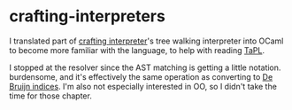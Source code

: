 # crafting-interpreters

I translated part of [crafting interpreter][ci]'s tree walking interpreter
into OCaml to become more familiar with the language, to help with reading
[TaPL].

I stopped at the resolver since the AST matching is getting a little notation.
burdensome, and it's effectively the same operation as converting to [De
Bruijn indices][db]. I'm also not especially interested in OO, so I didn't
take the time for those chapter.

[db]: https://en.wikipedia.org/wiki/De_Bruijn_index
[ci]: http://craftinginterpreters.com
[TaPL]: https://www.cis.upenn.edu/~bcpierce/tapl/